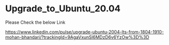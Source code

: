 # Upgrade_to_Ubuntu_20.04

Please Check the below Link

https://www.linkedin.com/pulse/upgrade-ubuntu-2004-lts-from-1804-1910-mohan-bhandari/?trackingId=9AgaVxunSl6MDzD6v6YzOw%3D%3D

